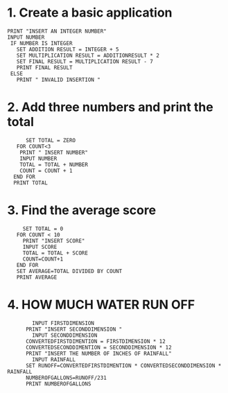 # 1. Create a basic application

    PRINT "INSERT AN INTEGER NUMBER"
    INPUT NUMBER
     IF NUMBER IS INTEGER
       SET ADDITION RESULT = INTEGER + 5
       SET MULTIPLICATION RESULT = ADDITIONRESULT * 2
       SET FINAL RESULT = MULTIPLICATION RESULT - 7
       PRINT FINAL RESULT
     ELSE
       PRINT " INVALID INSERTION "

# 2. Add three numbers and print the total
```    SET COUNT = ZERO
      SET TOTAL = ZERO
   FOR COUNT<3
    PRINT " INSERT NUMBER"
    INPUT NUMBER
    TOTAL = TOTAL + NUMBER
    COUNT = COUNT + 1
  END FOR
  PRINT TOTAL 
```
# 3. Find the average score
```  SET COUNT = 0
     SET TOTAL = 0
   FOR COUNT < 10
     PRINT "INSERT SCORE"
     INPUT SCORE
     TOTAL = TOTAL + SCORE
     COUNT=COUNT+1
   END FOR 
   SET AVERAGE=TOTAL DIVIDED BY COUNT
   PRINT AVERAGE
```
# 4. HOW MUCH WATER RUN OFF
```     PRINT " INSERT FIRSTDIMENSION "
        INPUT FIRSTDIMENSION 
      PRINT "INSERT SECONDDIMENSION "
        INPUT SECONDDIMENSION 
      CONVERTEDFIRSTDIMENTION = FIRSTDIMENSION * 12
      CONVERTEDSECONDDIMENTION = SECONDDIMENSION * 12
      PRINT "INSERT THE NUMBER OF INCHES OF RAINFALL"
        INPUT RAINFALL
      SET RUNOFF=CONVERTEDFIRSTDIMENTION * CONVERTEDSECONDDIMENSION * RAINFALL
      NUMBEROFGALLONS=RUNOFF/231
      PRINT NUMBEROFGALLONS

```
      
